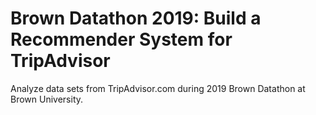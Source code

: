 # Brown Datathon 2019: Build a Recommender System for TripAdvisor
Analyze data sets from TripAdvisor.com during 2019 Brown Datathon at Brown University.
